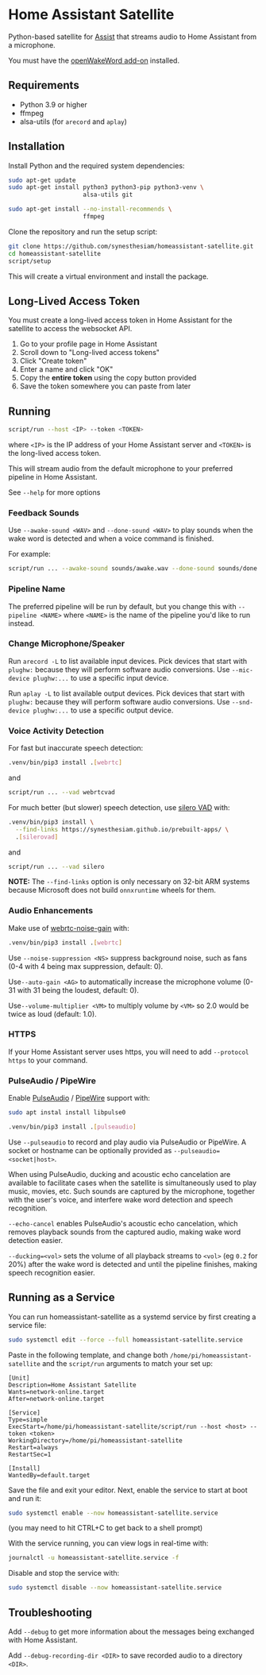 # Home Assistant Satellite

Python-based satellite for [Assist](https://www.home-assistant.io/voice_control/) that streams audio to Home Assistant from a microphone.

You must have the [openWakeWord add-on](https://my.home-assistant.io/redirect/supervisor_addon/?addon=47701997_openwakeword&repository_url=https%3A%2F%2Fgithub.com%2Frhasspy%2Fhassio-addons) installed.


## Requirements

* Python 3.9 or higher
* ffmpeg
* alsa-utils (for `arecord` and `aplay`)


## Installation

Install Python and the required system dependencies:

``` sh
sudo apt-get update
sudo apt-get install python3 python3-pip python3-venv \
                     alsa-utils git

sudo apt-get install --no-install-recommends \
                     ffmpeg
```

Clone the repository and run the setup script:

``` sh
git clone https://github.com/synesthesiam/homeassistant-satellite.git
cd homeassistant-satellite
script/setup
```

This will create a virtual environment and install the package.

## Long-Lived Access Token

You must create a long-lived access token in Home Assistant for the satellite to access the websocket API.

1. Go to your profile page in Home Assistant
2. Scroll down to "Long-lived access tokens"
3. Click "Create token"
4. Enter a name and click "OK"
5. Copy the **entire token** using the copy button provided
6. Save the token somewhere you can paste from later


## Running

``` sh
script/run --host <IP> --token <TOKEN>
```

where `<IP>` is the IP address of your Home Assistant server and `<TOKEN>` is the long-lived access token.

This will stream audio from the default microphone to your preferred pipeline in Home Assistant.

See `--help` for more options

### Feedback Sounds

Use `--awake-sound <WAV>` and `--done-sound <WAV>` to play sounds when the wake word is detected and when a voice command is finished.

For example:

``` sh
script/run ... --awake-sound sounds/awake.wav --done-sound sounds/done.wav
```

### Pipeline Name

The preferred pipeline will be run by default, but you change this with `--pipeline <NAME>` where `<NAME>` is the name of the pipeline you'd like to run instead.

### Change Microphone/Speaker

Run `arecord -L` to list available input devices. Pick devices that start with `plughw:` because they will perform software audio conversions. Use `--mic-device plughw:...` to use a specific input device.

Run `aplay -L` to list available output devices. Pick devices that start with `plughw:` because they will perform software audio conversions. Use `--snd-device plughw:...` to use a specific output device.

### Voice Activity Detection

For fast but inaccurate speech detection:

``` sh
.venv/bin/pip3 install .[webrtc]
```

and

``` sh
script/run ... --vad webrtcvad
```

For much better (but slower) speech detection, use [silero VAD](https://github.com/snakers4/silero-vad/) with:

``` sh
.venv/bin/pip3 install \
  --find-links https://synesthesiam.github.io/prebuilt-apps/ \
  .[silerovad]
```

and

``` sh
script/run ... --vad silero
```

**NOTE:** The `--find-links` option is only necessary on 32-bit ARM systems because Microsoft does not build `onnxruntime` wheels for them.

### Audio Enhancements

Make use of [webrtc-noise-gain](https://github.com/rhasspy/webrtc-noise-gain) with:

``` sh
.venv/bin/pip3 install .[webrtc]
```

Use `--noise-suppression <NS>` suppress background noise, such as fans (0-4 with 4 being max suppression, default: 0).

Use`--auto-gain <AG>` to automatically increase the microphone volume (0-31 with 31 being the loudest, default: 0).

Use`--volume-multiplier <VM>` to multiply volume by `<VM>` so 2.0 would be twice as loud (default: 1.0).

### HTTPS

If your Home Assistant server uses https, you will need to add `--protocol https` to your command.


### PulseAudio / PipeWire

Enable [PulseAudio](https://www.freedesktop.org/wiki/Software/PulseAudio/) /
[PipeWire](https://pipewire.org/) support with:

``` sh
sudo apt instal install libpulse0

.venv/bin/pip3 install .[pulseaudio]
```

Use `--pulseaudio` to record and play audio via PulseAudio or PipeWire. A socket
or hostname can be optionally provided as `--pulseaudio=<socket|host>`.

When using PulseAudio, ducking and acoustic echo cancelation are available to
facilitate cases when the satellite is simultaneously used to play music,
movies, etc. Such sounds are captured by the microphone, together with the
user's voice, and interfere wake word detection and speech recognition.

`--echo-cancel` enables PulseAudio's acoustic echo cancelation, which removes
playback sounds from the captured audio, making wake word detection easier.

`--ducking=<vol>` sets the volume of all playback streams to `<vol>`
(eg `0.2` for 20%) after the wake word is detected and until the pipeline
finishes, making speech recognition easier.


## Running as a Service

You can run homeassistant-satellite as a systemd service by first creating a service file:

``` sh
sudo systemctl edit --force --full homeassistant-satellite.service
```

Paste in the following template, and change both `/home/pi/homeassistant-satellite` and the `script/run` arguments to match your set up:

``` text
[Unit]
Description=Home Assistant Satellite
Wants=network-online.target
After=network-online.target

[Service]
Type=simple
ExecStart=/home/pi/homeassistant-satellite/script/run --host <host> --token <token>
WorkingDirectory=/home/pi/homeassistant-satellite
Restart=always
RestartSec=1

[Install]
WantedBy=default.target
```

Save the file and exit your editor. Next, enable the service to start at boot and run it:

``` sh
sudo systemctl enable --now homeassistant-satellite.service
```

(you may need to hit CTRL+C to get back to a shell prompt)

With the service running, you can view logs in real-time with:

``` sh
journalctl -u homeassistant-satellite.service -f
```

Disable and stop the service with:

``` sh
sudo systemctl disable --now homeassistant-satellite.service
```


## Troubleshooting

Add `--debug` to get more information about the messages being exchanged with Home Assistant.

Add `--debug-recording-dir <DIR>` to save recorded audio to a directory `<DIR>`.
